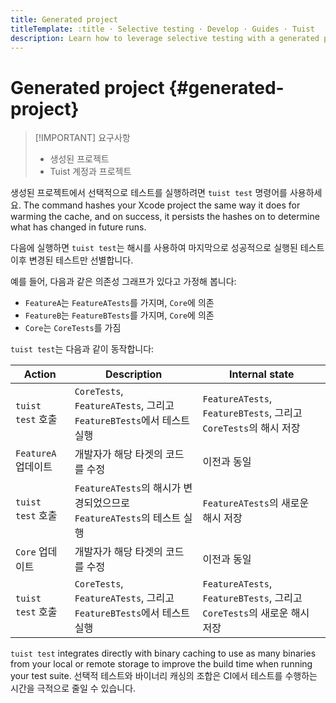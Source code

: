 ```yaml
---
title: Generated project
titleTemplate: :title · Selective testing · Develop · Guides · Tuist
description: Learn how to leverage selective testing with a generated project.
---
```


# Generated project {#generated-project}

> [!IMPORTANT] 요구사항
>
> - <LocalizedLink href="/guides/develop/projects">생성된 프로젝트</LocalizedLink>
> - <LocalizedLink href="/server/introduction/accounts-and-projects">Tuist 계정과 프로젝트</LocalizedLink>

생성된 프로젝트에서 선택적으로 테스트를 실행하려면 `tuist test` 명령어를 사용하세요. The command <LocalizedLink href="/guides/develop/projects/hashing">hashes</LocalizedLink> your Xcode project the same way it does for <LocalizedLink href="/guides/develop/build/cache#cache-warming">warming the cache</LocalizedLink>, and on success, it persists the hashes on to determine what has changed in future runs.

다음에 실행하면 `tuist test`는 해시를 사용하여 마지막으로 성공적으로 실행된 테스트 이후 변경된 테스트만 선별합니다.

예를 들어, 다음과 같은 의존성 그래프가 있다고 가정해 봅니다:

- `FeatureA`는 `FeatureATests`를 가지며, `Core`에 의존
- `FeatureB`는 `FeatureBTests`를 가지며, `Core`에 의존
- `Core`는 `CoreTests`를 가짐

`tuist test`는 다음과 같이 동작합니다:

| Action          | Description                                                | Internal state                                               |
| --------------- | ---------------------------------------------------------- | ------------------------------------------------------------ |
| `tuist test` 호출 | `CoreTests`, `FeatureATests`, 그리고 `FeatureBTests`에서 테스트 실행 | `FeatureATests`, `FeatureBTests`, 그리고 `CoreTests`의 해시 저장     |
| `FeatureA` 업데이트 | 개발자가 해당 타겟의 코드를 수정                                         | 이전과 동일                                                       |
| `tuist test` 호출 | `FeatureATests`의 해시가 변경되었으므로 `FeatureATests`의 테스트 실행       | `FeatureATests`의 새로운 해시 저장                                   |
| `Core` 업데이트     | 개발자가 해당 타겟의 코드를 수정                                         | 이전과 동일                                                       |
| `tuist test` 호출 | `CoreTests`, `FeatureATests`, 그리고 `FeatureBTests`에서 테스트 실행 | `FeatureATests`, `FeatureBTests`, 그리고 `CoreTests`의 새로운 해시 저장 |

`tuist test` integrates directly with binary caching to use as many binaries from your local or remote storage to improve the build time when running your test suite. 선택적 테스트와 바이너리 캐싱의 조합은 CI에서 테스트를 수행하는 시간을 극적으로 줄일 수 있습니다.
